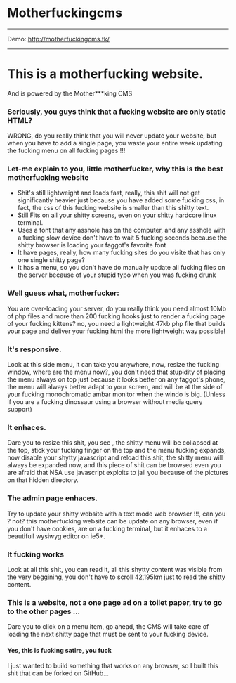 # Motherfuckingcms
<hr>
Demo: <a href="http://motherfuckingcms.tk/">http://motherfuckingcms.tk/</a>
<hr>
<h1>This is a motherfucking website.</h1>
<p>And is powered by the Mother***king CMS</p>
<h3>Seriously, you guys think that a fucking website are only static HTML?</h3>
<p>WRONG, do you really think that you will never update your website, but when you have to add a single page, you waste your entire week updating the fucking menu on all fucking pages !!!</p>
<h3>Let-me explain to you, little motherfucker, why this is the best motherfucking website</h3>
<ul>
	<li>Shit's still lightweight and loads fast, really, this shit will not get significantly heavier just because you have added some fucking css, in fact, the css of this fucking website is smaller than this shitty text.</li>
    <li>Still Fits on all your shitty screens, even on your shitty hardcore linux terminal.</li>
     <li>Uses a font that any asshole has on the computer, and any asshole with a fucking slow device don't have to wait 5 fucking seconds because the shitty browser is loading your faggot's favorite font</li>
     <li>It have pages, really, how many fucking sites do you visite that has only one single shitty page?</li>
<li>It has a menu, so you don't have do manually update all fucking files on the server because of your stupid typo when you was fucking drunk</li>
</ul>
<h3>Well guess what, motherfucker:</h3>
<p>You are over-loading your server, do you really think you need almost 10Mb of php files and more than 200 fucking hooks just to render a fucking page of your fucking kittens? no, you need a lightweight 47kb php file that builds your page and deliver your fucking html the more lightweight way possible!</p>
<h3>It's responsive.</h3>
<p>Look at this side menu, it can take you anywhere, now, resize the fucking window, where are the menu now?, you don't need that stupidity of placing the menu always on top just because it looks better on any faggot's phone, the menu will always better adapt to your screen, and will be at the side of your fucking monochromatic ambar monitor when the windo is big. (Unless if you are a fucking dinossaur using a browser without media query support)</p>
<h3>It enhaces.</h3>
<p>Dare you to resize this shit, you see , the shitty menu will be collapsed at the top, stick your fucking finger on the top and the menu fucking expands, now disable your shytty javascript and reload this shit, the shitty menu will always be expanded now, and this piece of shit can be browsed even you are afraid that NSA use javascript exploits to jail you because of the pictures on that hidden directory.</p>
<h3>The admin page enhaces.</h3>
<div>Try to update your shitty website with a text mode web browser !!!, can you ? not? this motherfucking website can be update on any browser, even if you don't have cookies, are on a fucking terminal, but it enhaces to a beautifull wysiwyg editor on ie5+.</div>
<h3>It fucking works</h3>
<p>Look at all this shit, you can read it, all this shytty content was visible from the very beggining, you don't have to scroll 42,195km just to read the shitty content.</p>
<h3>This is a website, not a one page ad on a toilet paper, try to go to the other pages ...</h3>
<p>Dare you to click on a menu item, go ahead, the CMS will take care of loading the next shitty page that must be sent to your fucking device.</p>
<h4>Yes, this is fucking satire, you fuck</h4>
<p>I just wanted to build something that works on any browser, so I built this shit that can be forked on GitHub...</p>